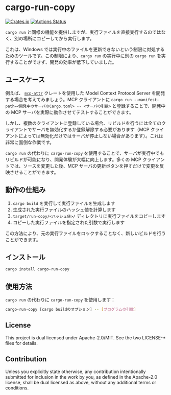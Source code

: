 # cargo-run-copy

[![Crates.io](https://img.shields.io/crates/v/cargo-run-copy.svg)](https://crates.io/crates/cargo-run-copy)
[![Actions Status](https://github.com/frozenlib/cargo-run-copy/workflows/CI/badge.svg)](https://github.com/frozenlib/cargo-run-copy/actions)

`cargo run` と同様の機能を提供しますが、実行ファイルを直接実行するのではなく、別の場所にコピーしてから実行します。

これは、Windows では実行中のファイルを更新できないという制限に対処するためのツールです。この制限により、`cargo run` の実行中に別の `cargo run` を実行することができず、開発の効率が低下していました。

## ユースケース

例えば、 [`mcp-attr`](https://github.com/frozenlib/mcp-attr) クレートを使用した Model Context Protocol Server を開発する場合を考えてみましょう。MCP クライアントに `cargo run --manifest-path=<開発中のサーバのCargo.toml> -- <サーバの引数>` と登録することで、開発中の MCP サーバを実際に動作させてテストすることができます。

しかし、複数のクライアントに登録している場合、リビルドを行うには全てのクライアントでサーバを無効化するか登録解除する必要があります（MCP クライアントによっては無効化だけではサーバが停止しない場合があります）。これは非常に面倒な作業です。

`cargo run` の代わりに `cargo-run-copy` を使用することで、サーバが実行中でもリビルドが可能になり、開発体験が大幅に向上します。多くの MCP クライアントでは、ソースを変更した後、MCP サーバの更新ボタンを押すだけで変更を反映させることができます。

## 動作の仕組み

1. `cargo build` を実行して実行ファイルを生成します
2. 生成された実行ファイルのハッシュ値を計算します
3. `target/run-copy/<ハッシュ値>/` ディレクトリに実行ファイルをコピーします
4. コピーした実行ファイルを指定された引数で実行します

この方法により、元の実行ファイルをロックすることなく、新しいビルドを行うことができます。

## インストール

```sh
cargo install cargo-run-copy
```

## 使用方法

`cargo run` の代わりに `cargo-run-copy` を使用します：

```sh
cargo-run-copy [cargo buildのオプション] -- [プログラムの引数]
```

## License

This project is dual licensed under Apache-2.0/MIT. See the two LICENSE-\* files for details.

## Contribution

Unless you explicitly state otherwise, any contribution intentionally submitted for inclusion in the work by you, as defined in the Apache-2.0 license, shall be dual licensed as above, without any additional terms or conditions.
